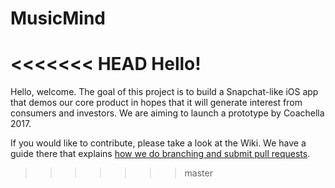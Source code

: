# MusicMind

<<<<<<< HEAD
Hello!
=======
Hello, welcome. The goal of this project is to build a Snapchat-like iOS app that demos our core product in hopes that it will generate interest from consumers and investors. We are aiming to launch a prototype by Coachella 2017.

If you would like to contribute, please take a look at the Wiki. We have a guide there that explains [how we do branching and submit pull requests](https://github.com/wvdk/MusicMind-iOS/wiki/Branching-and-pull-requests).
>>>>>>> master
